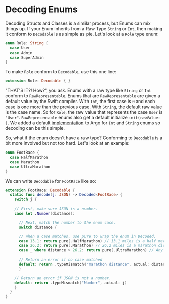 # Decoding Enums

Decoding Structs and Classes is a similar process, but Enums can mix things up.
If your Enum inherits from a Raw Type `String` or `Int`, then making it conform
to `Decodable` is as simple as pie. Let's look at a `Role` type enum:

```swift
enum Role: String {
  case User 
  case Admin
  case SuperAdmin
}
```

To make `Role` conform to `Decodable`, use this one line:

```swift
extension Role: Decodable { }
```

"THAT'S IT?! How?", you ask. Enums with a raw type like `String` or `Int`
conform to `RawRepresentable`. Enums that are `RawRepresentable` are given a
default value by the Swift compiler. With `Int`, the first case is `0` and each
case is one more than the previous case. With `String`, the default raw value
is the case name. So for `Role`, the raw value that represents the case `User`
is `"User"`. `RawRepresentable` enums also get a default initialize
`init(rawValue: )`. We added a default [implementation] to Argo for `Int` and
`String` enums so decoding can be this simple.

[implementation]: ../Argo/Extensions/RawRepresentable.swift

So, what if the enum doesn't have a raw type? Conforming to `Decodable` is a
bit more involved but not too hard. Let's look at an example:

```swift
enum FootRace {
  case HalfMarathon
  case Marathon
  case UltraMarathon
}
```

We can write `Decodable` for `FootRace` like so:

```swift
extension FootRace: Decodable {
  static func decode(j: JSON) -> Decoded<FootRace> {
    switch j {

    // First, make sure JSON is a number.
    case let .Number(distance):

      // Next, match the number to the enum case.
      switch distance {

      // When a case matches, use pure to wrap the enum in Decoded.
      case 13.1: return pure(.HalfMarathon) // 13.1 miles is a half marathon distance.
      case 26.2: return pure(.Marathon) // 26.2 miles is a marathon distance.
      case _ where distance > 26.2: return pure(.UltraMarathon) // Any distance over a marathon is considered an ultra marathon.

      // Return an error if no case matched
      default: return .typeMismatch("marathon distance", actual: distance)
      }

    // Return an error if JSON is not a number.
    default: return .typeMismatch("Number", actual: j)
    }
  }
}
```

